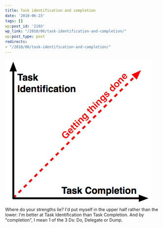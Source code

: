 ```yaml
---
title: Task identification and completion
date: '2010-06-23'
tags: []
wp:post_id: '2103'
wp_link: "/2010/06/task-identification-and-completion/"
wp:post_type: post
redirects:
- "/2010/06/task-identification-and-completion/"
---
```


[ ![](2010-06-23-Task-identification-and-completion/task-identification-and-completion.png "task identification and completion") ](2010-06-23-Task-identification-and-completion/task-identification-and-completion.png)Where do your strengths lie? I'd put myself in the upper half rather than the lower: I'm better at Task Identification than Task Completion. And by "completion", I mean 1 of the 3 Ds: Do, Delegate or Dump.
